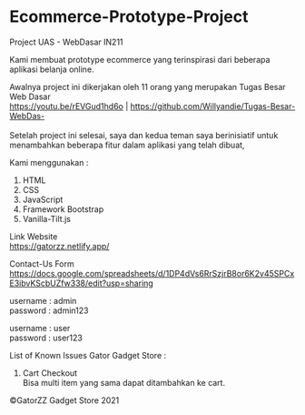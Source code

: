 # Ecommerce-Prototype-Project
Project UAS - WebDasar IN211

Kami membuat prototype ecommerce yang terinspirasi dari beberapa aplikasi belanja online.

Awalnya project ini dikerjakan oleh 11 orang yang merupakan Tugas Besar Web Dasar <br />
https://youtu.be/rEVGud1hd6o | https://github.com/Willyandie/Tugas-Besar-WebDas- <br /> <br />
Setelah project ini selesai, saya dan kedua teman saya berinisiatif untuk menambahkan beberapa fitur dalam aplikasi yang telah dibuat, <br />

Kami menggunakan :
1. HTML
2. CSS
3. JavaScript
4. Framework Bootstrap
5. Vanilla-Tilt.js

Link Website <br />
https://gatorzz.netlify.app/

Contact-Us Form <br />
https://docs.google.com/spreadsheets/d/1DP4dVs6RrSzjrB8or6K2v45SPCxE3ibvKScbUZfw338/edit?usp=sharing

username : admin <br />
password : admin123

username : user <br />
password : user123

List of Known Issues Gator Gadget Store : <br />
1. Cart Checkout <br /> Bisa multi item yang sama dapat ditambahkan ke cart. <br />

©GatorZZ Gadget Store 2021
